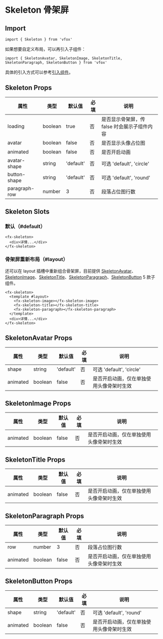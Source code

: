 # Skeleton 骨架屏

## Import

```
import { Skeleton } from 'vfox'
```

如果想要自定义布局，可以再引入子组件：

```
import { SkeletonAvatar, SkeletonImage, SkeletonTitle, SkeletonParagraph, SkeletonButton } from 'vfox'
```

具体的引入方式可以参考[引入组件](../guide/import.md)。

## Skeleton Props

| 属性          | 类型    | 默认值    | 必填 | 说明                                        |
| ------------- | ------- | --------- | ---- | ------------------------------------------- |
| loading       | boolean | true      | 否   | 是否显示骨架屏，传 false 时会展示子组件内容 |
| avatar        | boolean | false     | 否   | 是否显示头像占位图                          |
| animated      | boolean | false     | 否   | 是否开启动画                                |
| avatar-shape  | string  | 'default' | 否   | 可选 'default', 'circle'                    |
| button-shape  | string  | 'default' | 否   | 可选 'default', 'round'                     |
| paragraph-row | number  | 3         | 否   | 段落占位图行数                              |

## Skeleton Slots

### 默认（#default）

```
<fx-skeleton>
  <div>详情...</div>
</fx-skeleton>
```

### 骨架屏重新布局（#layout）

还可以在 layout 插槽中重新组合骨架屏，目前提供 [SkeletonAvatar](./Skeleton.md#skeletonavatar-props)、[SkeletonImage](./Skeleton.md#skeletonimage-props)、[SkeletonTitle](./Skeleton.md#skeletontitle-props)、[SkeletonParagraph](./Skeleton.md#skeletonparagraph-props)、[SkeletonButton](./Skeleton.md#skeletonbutton-props) 5 款子组件。

```
<fx-skeleton>
  <template #layout>
    <fx-skeleton-image></fx-skeleton-image>
    <fx-skeleton-title></fx-skeleton-title>
    <fx-skeleton-paragraph></fx-skeleton-paragraph>
  </template>
  <div>详情...</div>
</fx-skeleton>
```

## SkeletonAvatar Props

| 属性     | 类型    | 默认值    | 必填 | 说明                                     |
| -------- | ------- | --------- | ---- | ---------------------------------------- |
| shape    | string  | 'default' | 否   | 可选 'default', 'circle'                 |
| animated | boolean | false     | 否   | 是否开启动画，仅在单独使用头像骨架时生效 |

## SkeletonImage Props

| 属性     | 类型    | 默认值 | 必填 | 说明                                     |
| -------- | ------- | ------ | ---- | ---------------------------------------- |
| animated | boolean | false  | 否   | 是否开启动画，仅在单独使用头像骨架时生效 |

## SkeletonTitle Props

| 属性     | 类型    | 默认值 | 必填 | 说明                                     |
| -------- | ------- | ------ | ---- | ---------------------------------------- |
| animated | boolean | false  | 否   | 是否开启动画，仅在单独使用头像骨架时生效 |

## SkeletonParagraph Props

| 属性     | 类型    | 默认值 | 必填 | 说明                                     |
| -------- | ------- | ------ | ---- | ---------------------------------------- |
| row      | number  | 3      | 否   | 段落占位图行数                           |
| animated | boolean | false  | 否   | 是否开启动画，仅在单独使用头像骨架时生效 |

## SkeletonButton Props

| 属性     | 类型    | 默认值    | 必填 | 说明                                     |
| -------- | ------- | --------- | ---- | ---------------------------------------- |
| shape    | string  | 'default' | 否   | 可选 'default', 'round'                  |
| animated | boolean | false     | 否   | 是否开启动画，仅在单独使用头像骨架时生效 |
